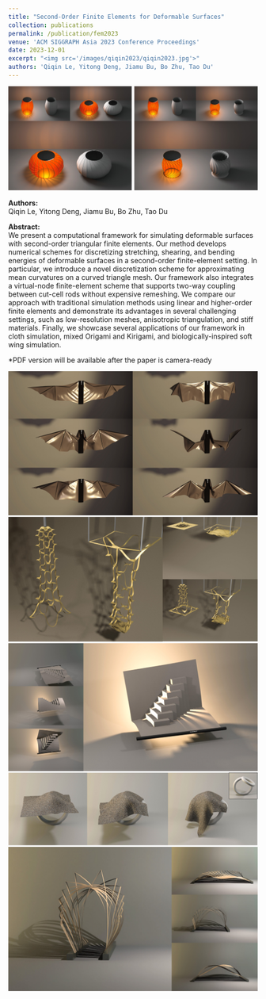 ```yaml
---
title: "Second-Order Finite Elements for Deformable Surfaces"
collection: publications
permalink: /publication/fem2023 
venue: 'ACM SIGGRAPH Asia 2023 Conference Proceedings'
date: 2023-12-01
excerpt: "<img src='/images/qiqin2023/qiqin2023.jpg'>"
authors: 'Qiqin Le, Yitong Deng, Jiamu Bu, Bo Zhu, Tao Du'
--- 
```

![test image size](/images/qiqin2023/qiqin2023.jpg)

**Authors:**\
Qiqin Le, Yitong Deng, Jiamu Bu, Bo Zhu, Tao Du

**Abstract:**\
We present a computational framework for simulating deformable surfaces with second-order triangular finite elements. Our method develops numerical schemes for discretizing stretching, shearing, and bending energies of deformable surfaces in a second-order finite-element setting. In particular, we introduce a novel discretization scheme for approximating mean curvatures on a curved triangle mesh. Our framework also integrates a virtual-node finite-element scheme that supports two-way coupling between cut-cell rods without expensive remeshing. We compare our approach with traditional simulation methods using linear and higher-order finite elements and demonstrate its advantages in several challenging settings, such as low-resolution meshes, anisotropic triangulation, and stiff materials. Finally, we showcase several applications of our framework in cloth simulation, mixed Origami and Kirigami, and biologically-inspired soft wing simulation.

*PDF version will be available after the paper is camera-ready

![test image size](/images/qiqin2023/bat.jpg)
![test image size](/images/qiqin2023/lahua.jpg)
![test image size](/images/qiqin2023/stairs.jpg)
![test image size](/images/qiqin2023/tori.jpg)
![test image size](/images/qiqin2023/art.jpg)